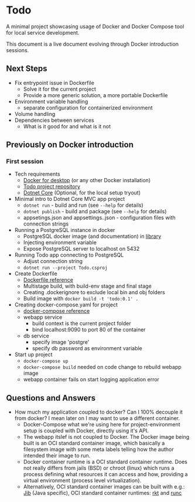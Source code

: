 # Todo

A minimal project showcasing usage of Docker and Docker Compose tool for local
service development.

This document is a live document evolving through Docker introduction sessions.

## Next Steps

+ Fix entrypoint issue in Dockerfile
  * Solve it for the current project
  * Provide a more generic solution, a more portable Dockerfile
+ Environment variable handling
  * separate configuration for containerized environment
+ Volume handling
+ Dependencies between services
  * What is it good for and what is it not

## Previously on Docker introduction

### First session

+ Tech requirements
  * [Docker for desktop][docker-desktop] (or any other Docker installation)
  * [Todo project repository][todo-project]
  * [Dotnet Core][dotnet-core-install] (Optional, for the local setup tryout)
+ Minimal intro to Dotnet Core MVC app project
  * `dotnet run` - build and run (see `--help` for details)
  * `dotnet publish` - build and package (see `--help` for details)
  * appsetings.json and appsettings.<environment>.json - configuration files
  with connection strings
+ Running a PostgreSQL instance in docker
  * PostgreSQL docker image (and documentation) in [library][pg-docker]
  * Injecting environment variable
  * Expose PostgreSQL server to localhost on 5432
+ Running Todo app connecting to PostgreSQL
  * Adjust connection string
  * `dotnet run --project Todo.csproj`
+ Create Dockerfile
  * [Dockerfile reference][dockerfile]
  * Multistage build, with build-env stage and final stage
  * Creating .dockerignore to exclude local bin and obj folders
  * Build image with `docker build -t 'todo:0.1' .`
+ Creating docker-compose.yaml for project
  * [docker-compose reference][docker-compose-ref]
  * webapp service
    - build context is the current project folder
    - bind localhost:9090 to port 80 of the container
  * db service
    - specify image 'postgre'
    - specify db password as environment variable
+ Start up project
  * `docker-compose up`
  * `docker-compose build` needed on code change to rebuild webapp image
  * webapp container fails on start logging application error

## Questions and Answers

- How much my application coupled to docker? Can I 100% decouple it from docker? I mean later on I may want to use a different container.
  + Docker-Compose what we're using here for project-environment setup is
  coupled with Docker, directly using it's API.
  + The webapp itslef is not coupled to Docker. The Docker image being built
  is an OCI standard container image, which basically a filesystem image with
  some meta labels telling how the author intended their image to run.
  + Docker container runtime is a OCI standard container runtime. Does not
  really differs from jails (BSD) or chroot (linux) which runs a process
  defining what resources it can access and how, providing a virtual environment
  (process level virtualization).
  + Alternatively, OCI standard container images can be built with e.g.:
  [Jib][jib] (Java specific), OCI standard container runtimes: [rkt][rkt] and
  [runc][runc]

[docker-desktop]: https://www.docker.com/products/docker-desktop
[todo-project]: https://github.com/rockkid777/Todo
[dotnet-core-install]: https://dotnet.microsoft.com
[pg-docker]: https://hub.docker.com/_/postgres
[dockerfile]: https://docs.docker.com/engine/reference/builder/
[docker-compose-ref]: https://docs.docker.com/compose/compose-file/
[jib]: https://github.com/GoogleContainerTools/jib
[rkt]: https://coreos.com/rkt/
[runc]: https://github.com/opencontainers/runc
